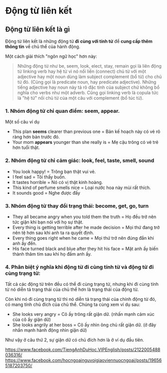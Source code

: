 # Động từ liên kết

## Động từ liên kết là gì

Động từ liên kết là những động từ **đi cùng với tính từ** để **cung cấp thêm thông tin** về chủ thể của hành động.

Một cách giải thích "ngôn ngữ học" hơn này:

> Những động từ như be, seem, look, elect, stay, remain gọi là liên động từ linking verb hay hệ từ vì nó nối liền (connect) chủ từ với một adjective hay một noun dùng làm subject complement (bổ từ) cho chủ từ đó. (Cũng gọi là predicate noun, hay predicate adjective). Những tiếng adjective hay noun này tả rõ đặc tính của subject chứ không bổ nghĩa cho verbs như một adverb. Cũng gọi linking verb là copula tức là "hệ từ" nối chủ từ của một câu với complement (bổ túc từ).

### 1. Nhóm động từ chỉ quan điểm: seem, appear.

Một số câu ví dụ

- This plan **seems** clearer than previous one = Bản kế hoạch này có vẻ rõ ràng hơn bản trước đó.
- Your mom **appears** younger than she really is = Mẹ cậu trông có vẻ trẻ hơn tuổi thật.

### 2. Nhóm động từ chỉ cảm giác: look, feel, taste, smell, sound

- You look happy! = Trông bạn thật vui vẻ.
- I feel sad = Tôi thấy buồn.
- It tastes horrible = Nó có vị thật kinh hoàng.
- This kind of perfume smells nice = Loại nước hoa này mùi rất thích.
- It sounds good = Nghe được đấy

### 3. Nhóm động từ thay đổi trạng thái: become, get, go, turn

- They all became angry when you told them the truth = Họ đều trở nên tức giận khi bạn nói với họ sự thật.
- Every thing is getting terrible after he made decision = Mọi thứ đang trở nên tệ hơn sau khi anh ta ra quyết định.
- Every thing goes right when he came = Mọi thứ trở nên đúng đắn khi anh ấy đến.
- His face turned black and blue after they hit his face = Mặt anh ấy biến thành thâm tím sau khi họ đấm anh ấy.

### 4. Phân biệt ý nghĩa khi động từ đi cùng tính từ và động từ đi cùng trạng từ:

Tất cả các động từ trên đều có thể đi cùng trạng từ, nhưng khi đi cùng tính từ nó diễn tả trạng thái của chủ thể hơn là trạng thái của động từ.

Còn khi nó đi cùng trạng từ thì nó diễn tả trạng thái của chính động từ đó, có mang tính chủ đích của chủ thể. Chúng ta cùng xem ví dụ sau:

- She looks very angry = Cô ấy trông rất giận dữ. (nhấn mạnh cảm xúc của cô ấy giận dữ)
- She looks angrily at her boss = Cô ấy nhìn ông chủ rất giận dữ. (ở đây nhấn mạnh hành động nhìn giận dữ)

Như vậy ở câu thứ 2, sự giận dữ có chủ đích hơn là ở ví dụ đầu tiên.

https://www.facebook.com/TiengAnhDuHoc.VIPEnglish/posts/2122005488036316/️
https://www.facebook.com/hocngoainguvoigiaoviennuocngoai/posts/196565187203750/
